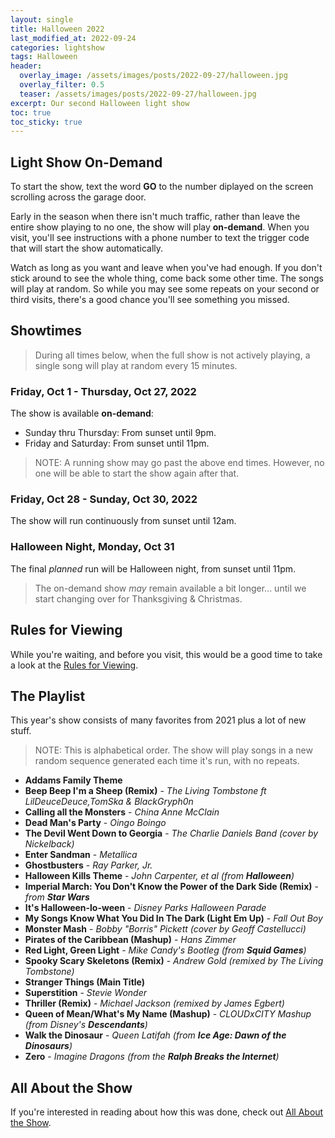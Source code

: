 ```yaml
---
layout: single
title: Halloween 2022
last_modified_at: 2022-09-24
categories: lightshow
tags: Halloween
header:
  overlay_image: /assets/images/posts/2022-09-27/halloween.jpg
  overlay_filter: 0.5
  teaser: /assets/images/posts/2022-09-27/halloween.jpg
excerpt: Our second Halloween light show 
toc: true
toc_sticky: true
---
```


## Light Show On-Demand

To start the show, text the word <b>GO</b> to the number diplayed on the screen scrolling across the garage door.

Early in the season when there isn't much traffic, rather than leave the entire show playing to no one, the show will play <b>on-demand</b>. When you visit, you'll see instructions with a phone number to text the trigger code that will start the show automatically. 

Watch as long as you want and leave when you've had enough. If you don't stick around to see the whole thing, come back some other time. The songs will play at random. So while you may see some repeats on your second or third visits, there's a good chance you'll see something you missed.

## Showtimes

> During all times below, when the full show is not actively playing, a single song will play at random every 15 minutes.

### Friday, Oct 1 - Thursday, Oct 27, 2022

The show is available <b>on-demand</b>:

* Sunday thru Thursday: From sunset until 9pm.
* Friday and Saturday: From sunset until 11pm.

> NOTE: A running show may go past the above end times. However, no one will be able to start the show again after that.

### Friday, Oct 28 - Sunday, Oct 30, 2022

The show will run continuously from sunset until 12am.

### Halloween Night, Monday, Oct 31

The final <i>planned</i> run will be Halloween night, from sunset until 11pm. 

> The on-demand show <i>may</i> remain available a bit longer... until we start changing over for Thanksgiving & Christmas.

## Rules for Viewing

While you're waiting, and before you visit, this would be a good time to take a look at the <a href="/lightshow/the_rules/">Rules for Viewing</a>.

## The Playlist

This year's show consists of many favorites from 2021 plus a lot of new stuff.

> NOTE: This is alphabetical order. The show will play songs in a new random sequence generated each time it's run, with no repeats.

* **Addams Family Theme**
* **Beep Beep I'm a Sheep (Remix)** - *The Living Tombstone ft LilDeuceDeuce,TomSka & BlackGryph0n*
* **Calling all the Monsters** - *China Anne McClain*
* **Dead Man's Party** - *Oingo Boingo*
* **The Devil Went Down to Georgia** - *The Charlie Daniels Band (cover by Nickelback)*
* **Enter Sandman** - *Metallica*
* **Ghostbusters** - *Ray Parker, Jr.*
* **Halloween Kills Theme** - *John Carpenter, et al (from **Halloween**)*
* **Imperial March: You Don't Know the Power of the Dark Side (Remix)** - *from **Star Wars***
* **It's Halloween-lo-ween** - *Disney Parks Halloween Parade*
* **My Songs Know What You Did In The Dark (Light Em Up)** - *Fall Out Boy*
* **Monster Mash** - *Bobby "Borris" Pickett (cover by Geoff Castellucci)*
* **Pirates of the Caribbean (Mashup)** - *Hans Zimmer*
* **Red Light, Green Light** - *Mike Candy's Bootleg (from **Squid Games**)*
* **Spooky Scary Skeletons (Remix)** - *Andrew Gold (remixed by The Living Tombstone)*
* **Stranger Things (Main Title)**
* **Superstition** - *Stevie Wonder*
* **Thriller (Remix)** - *Michael Jackson (remixed by James Egbert)*
* **Queen of Mean/What's My Name (Mashup)** - *CLOUDxCITY Mashup (from Disney's **Descendants**)*
* **Walk the Dinosaur** - *Queen Latifah (from **Ice Age: Dawn of the Dinosaurs**)*
* **Zero** - *Imagine Dragons (from the **Ralph Breaks the Internet**)*

## All About the Show

If you're interested in reading about how this was done, check out <a href="https://chadgoode.com/projects/lightshow/show-Info/">All About the Show</a>.